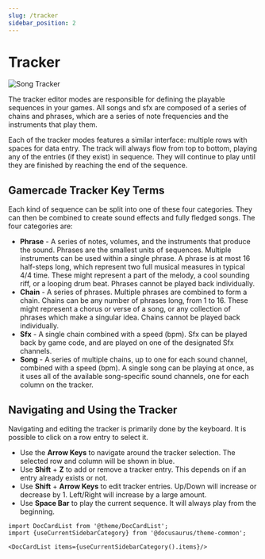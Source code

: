 ```yaml
---
slug: /tracker
sidebar_position: 2
---
```


# Tracker

![Song Tracker](/img/editor/songs.png)

The tracker editor modes are responsible for defining the playable sequences in your games. All songs and sfx are composed of a series of chains and phrases, which are a series of note frequencies and the instruments that play them.

Each of the tracker modes features a similar interface: multiple rows with spaces for data entry. The track will always flow from top to bottom, playing any of the entries (if they exist) in sequence. They will continue to play until they are finished by reaching the end of the sequence.

## Gamercade Tracker Key Terms

Each kind of sequence can be split into one of these four categories. They can then be combined to create sound effects and fully fledged songs. The four categories are:

- **Phrase** - A series of notes, volumes, and the instruments that produce the sound. Phrases are the smallest units of sequences. Multiple instruments can be used within a single phrase. A phrase is at most 16 half-steps long, which represent two full musical measures in typical 4/4 time. These might represent a part of the melody, a cool sounding riff, or a looping drum beat. Phrases cannot be played back individually.
- **Chain** - A series of phrases. Multiple phrases are combined to form a chain. Chains can be any number of phrases long, from 1 to 16. These might represent a chorus or verse of a song, or any collection of phrases which make a singular idea. Chains cannot be played back individually.
- **Sfx** - A single chain combined with a speed (bpm). Sfx can be played back by game code, and are played on one of the designated Sfx channels.
- **Song** - A series of multiple chains, up to one for each sound channel, combined with a speed (bpm). A single song can be playing at once, as it uses all of the available song-specific sound channels, one for each column on the tracker.

## Navigating and Using the Tracker

Navigating and editing the tracker is primarily done by the keyboard. It is possible to click on a row entry to select it.

- Use the **Arrow Keys** to navigate around the tracker selection. The selected row and column will be shown in blue.
- Use **Shift** + **Z** to add or remove a tracker entry. This depends on if an entry already exists or not.
- Use **Shift** + **Arrow Keys** to edit tracker entries. Up/Down will increase or decrease by 1. Left/Right will increase by a large amount.
- Use **Space Bar** to play the current sequence. It will always play from the beginning.

```mdx-code-block
import DocCardList from '@theme/DocCardList';
import {useCurrentSidebarCategory} from '@docusaurus/theme-common';

<DocCardList items={useCurrentSidebarCategory().items}/>
```